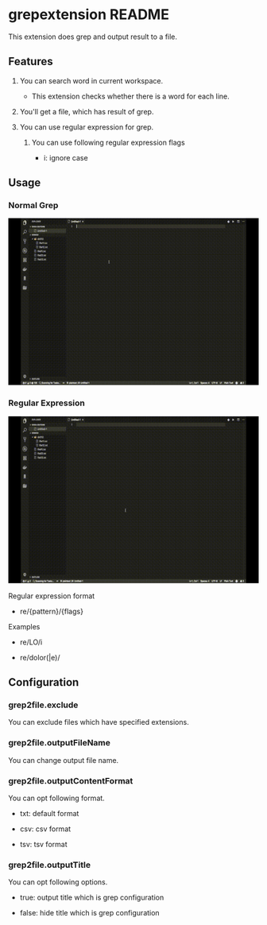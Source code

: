 # grepextension README

This extension does grep and output result to a file.

## Features

1. You can search word in current workspace.
    * This extension checks whether there is a word for each line.
1. You'll get a file, which has result of grep.
1. You can use regular expression for grep.

    1. You can use following regular expression flags

        * i: ignore case

## Usage

### Normal Grep

![Usage](images/demo001.gif)

### Regular Expression

![Usage](images/demo002.gif)

Regular expression format

* re/{pattern}/{flags}

Examples

* re/LO/i

* re/dolor(|e)/

## Configuration

### grep2file.exclude

You can exclude files which have specified extensions.

### grep2file.outputFileName

You can change output file name.

### grep2file.outputContentFormat

You can opt following format.

* txt: default format

* csv: csv format

* tsv: tsv format

### grep2file.outputTitle

You can opt following options.

* true: output title which is grep configuration

* false: hide title which is grep configuration